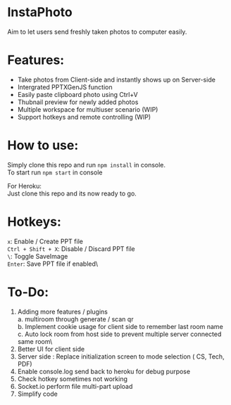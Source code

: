 # **InstaPhoto**
Aim to let users send freshly taken photos to computer easily.


# Features:
- Take photos from Client-side and instantly shows up on Server-side
- Intergrated PPTXGenJS function
- Easily paste clipboard photo using Ctrl+V
- Thubnail preview for newly added photos 
- Multiple workspace for multiuser scenario (WIP)
- Support hotkeys and remote controlling (WIP)

# How to use:

Simply clone this repo and run `npm install` in console.\
To start run `npm start` in console

For Heroku:\
Just clone this repo and its now ready to go. 

# Hotkeys:

`x`: Enable / Create PPT file\
`Ctrl + Shift + X`: Disable / Discard PPT file\
`\`: Toggle SaveImage\
`Enter`: Save PPT file if enabled\


# To-Do:
 1. Adding more features / plugins\
	a. multiroom through generate / scan qr\
	b. Implement cookie usage for client side to remember last room name\
	c. Auto lock room from host side to prevent multiple server connected same room\
 2. Better UI for client side
 3. Server side : Replace initialization screen to mode selection ( CS, Tech, PDF)
 4. Enable console.log send back to heroku for debug purpose
 5. Check hotkey sometimes not working
 6. Socket.io perform file multi-part upload 
 99. Simplify code
